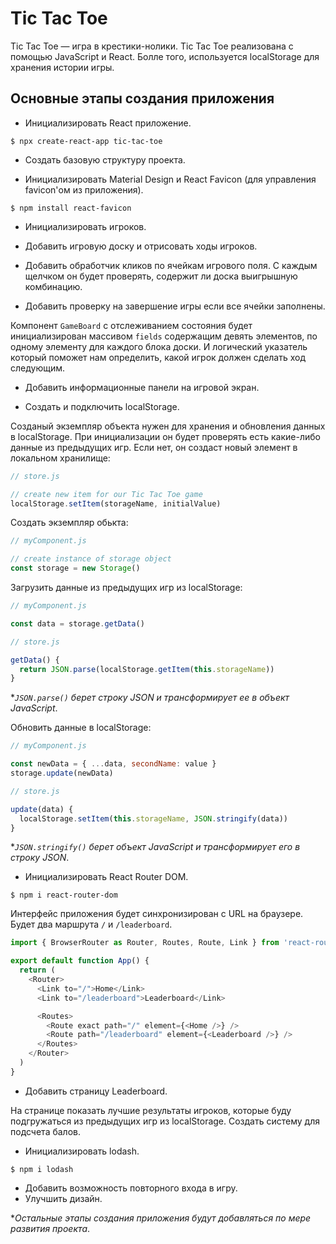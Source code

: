 # Tic Tac Toe

Tic Tac Toe — игра в крестики-нолики. Tic Tac Toe реализована с помощью JavaScript и React. Болле того, используется 
localStorage для хранения истории игры.

## Основные этапы создания приложения

- Инициализировать React приложение.

`$ npx create-react-app tic-tac-toe`

- Создать базовую структуру проекта.

- Инициализировать Material Design и React Favicon (для управления favicon'ом из приложения).

`$ npm install react-favicon`

- Инициализировать игроков.

- Добавить игровую доску и отрисовать ходы игроков.

- Добавить обработчик кликов по ячейкам игрового поля. С каждым щелчком он будет проверять, содержит ли доска выигрышную
комбинацию.

- Добавить проверку на завершение игры если все ячейки заполнены.

Компонент `GameBoard` с отслеживанием состояния будет инициализирован массивом `fields` содержащим девять элементов, по 
одному элементу для каждого блока доски. И логический указатель который поможет нам определить, какой игрок должен 
сделать ход следующим.

- Добавить информационные панели на игровой экран.

- Создать и подключить localStorage.

Созданый экземпляр объекта нужен для хранения и обновления данных в localStorage. При инициализации он будет проверять
есть какие-либо данные из предыдущих игр. Если нет, он создаст новый элемент в локальном хранилище:

```javascript
// store.js

// create new item for our Tic Tac Toe game
localStorage.setItem(storageName, initialValue)
```

Создать экземпляр обькта:

```javascript
// myComponent.js

// create instance of storage object
const storage = new Storage()
```

Загрузить данные из предыдущих игр из localStorage:

```javascript
// myComponent.js

const data = storage.getData()
```

```javascript
// store.js

getData() {
  return JSON.parse(localStorage.getItem(this.storageName))
}
```

**`JSON.parse()` берет строку JSON и трансформирует ее в объект JavaScript*.

Обновить данные в localStorage:

```javascript
// myComponent.js

const newData = { ...data, secondName: value }
storage.update(newData)
```

```javascript
// store.js

update(data) {
  localStorage.setItem(this.storageName, JSON.stringify(data))
}
```

**`JSON.stringify()` берет объект JavaScript и трансформирует его в строку JSON*.

- Инициализировать React Router DOM.

`$ npm i react-router-dom`

Интерфейс приложения будет синхронизирован с URL на браузере. Будет два маршрута `/` и `/leaderboard`.

```javascript
import { BrowserRouter as Router, Routes, Route, Link } from 'react-router-dom'

export default function App() {
  return (
    <Router>
      <Link to="/">Home</Link>
      <Link to="/leaderboard">Leaderboard</Link>

      <Routes>
        <Route exact path="/" element={<Home />} />
        <Route path="/leaderboard" element={<Leaderboard />} />
      </Routes>
    </Router>
  )
}
```

- Добавить страницу Leaderboard.

На странице показать лучшие результаты игроков, которые буду подгружаться из предыдущих игр из localStorage. Создать 
систему для подсчета балов. 

- Инициализировать lodash.

`$ npm i lodash`

- Добавить возможность повторного входа в игру.
- Улучшить дизайн.

**Остальные этапы создания приложения будут добавляться по мере развития проекта*.
